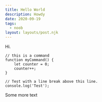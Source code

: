 ```yaml
---
title: Hello World
description: Howdy
date: 2020-09-19
tags:
  - noob
layout: layouts/post.njk
---
```


Hi.

``` text/2-3
// this is a command
function myCommand() {
	let counter = 0;
	counter++;
}

// Test with a line break above this line.
console.log('Test');
```

Some more text